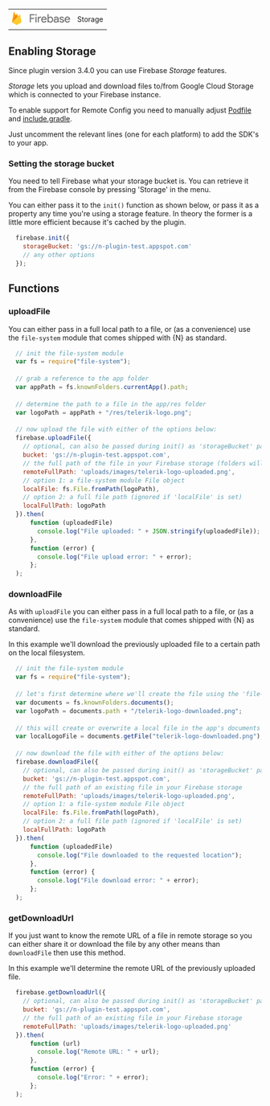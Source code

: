 <table>
<tr>
<td><img src="images/firebase.png" width="116px" height="32px" alt="Firebase"/></td>
<td>Storage</td>
</tr>
</table>

## Enabling Storage
Since plugin version 3.4.0 you can use Firebase _Storage_ features.

_Storage_ lets you upload and download files to/from Google Cloud Storage which is connected to your Firebase instance.

To enable support for Remote Config you need to manually adjust
[Podfile](../platforms/ios/Podfile) and [include.gradle](../platforms/android/include.gradle).

Just uncomment the relevant lines (one for each platform) to add the SDK's to your app.

### Setting the storage bucket
You need to tell Firebase what your storage bucket is. You can retrieve it
from the Firebase console by pressing 'Storage' in the menu.

You can either pass it to the `init()` function as shown below,
or pass it as a property any time you're using a storage feature.
In theory the former is a little more efficient because it's cached by the plugin.

```js
  firebase.init({
    storageBucket: 'gs://n-plugin-test.appspot.com'
    // any other options
  });
```

## Functions

### uploadFile
You can either pass in a full local path to a file, or (as a convenience) use the `file-system` module that comes shipped with {N} as standard.

```js
  // init the file-system module
  var fs = require("file-system");

  // grab a reference to the app folder
  var appPath = fs.knownFolders.currentApp().path;

  // determine the path to a file in the app/res folder
  var logoPath = appPath + "/res/telerik-logo.png";

  // now upload the file with either of the options below:
  firebase.uploadFile({
    // optional, can also be passed during init() as 'storageBucket' param so we can cache it (find it in the Firebase console)
    bucket: 'gs://n-plugin-test.appspot.com',
    // the full path of the file in your Firebase storage (folders will be created)
    remoteFullPath: 'uploads/images/telerik-logo-uploaded.png',
    // option 1: a file-system module File object
    localFile: fs.File.fromPath(logoPath),
    // option 2: a full file path (ignored if 'localFile' is set)
    localFullPath: logoPath
  }).then(
      function (uploadedFile) 
        console.log("File uploaded: " + JSON.stringify(uploadedFile));
      },
      function (error) {
        console.log("File upload error: " + error);
      };
  );
```

### downloadFile
As with `uploadFile` you can either pass in a full local path to a file, or (as a convenience) use the `file-system` module that comes shipped with {N} as standard.

In this example we'll download the previously uploaded file to a certain path on the local filesystem.

```js
  // init the file-system module
  var fs = require("file-system");

  // let's first determine where we'll create the file using the 'file-system' module
  var documents = fs.knownFolders.documents();
  var logoPath = documents.path + "/telerik-logo-downloaded.png";

  // this will create or overwrite a local file in the app's documents folder
  var localLogoFile = documents.getFile("telerik-logo-downloaded.png");

  // now download the file with either of the options below:
  firebase.downloadFile({
    // optional, can also be passed during init() as 'storageBucket' param so we can cache it
    bucket: 'gs://n-plugin-test.appspot.com',
    // the full path of an existing file in your Firebase storage
    remoteFullPath: 'uploads/images/telerik-logo-uploaded.png',
    // option 1: a file-system module File object
    localFile: fs.File.fromPath(logoPath),
    // option 2: a full file path (ignored if 'localFile' is set)
    localFullPath: logoPath
  }).then(
      function (uploadedFile) 
        console.log("File downloaded to the requested location");
      },
      function (error) {
        console.log("File download error: " + error);
      };
  );
```

### getDownloadUrl
If you just want to know the remote URL of a file in remote storage so you can either share it or download the file by any other means than `downloadFile` then use this method.

In this example we'll determine the remote URL of the previously uploaded file.

```js
  firebase.getDownloadUrl({
    // optional, can also be passed during init() as 'storageBucket' param so we can cache it
    bucket: 'gs://n-plugin-test.appspot.com',
    // the full path of an existing file in your Firebase storage
    remoteFullPath: 'uploads/images/telerik-logo-uploaded.png'
  }).then(
      function (url) 
        console.log("Remote URL: " + url);
      },
      function (error) {
        console.log("Error: " + error);
      };
  );
```
